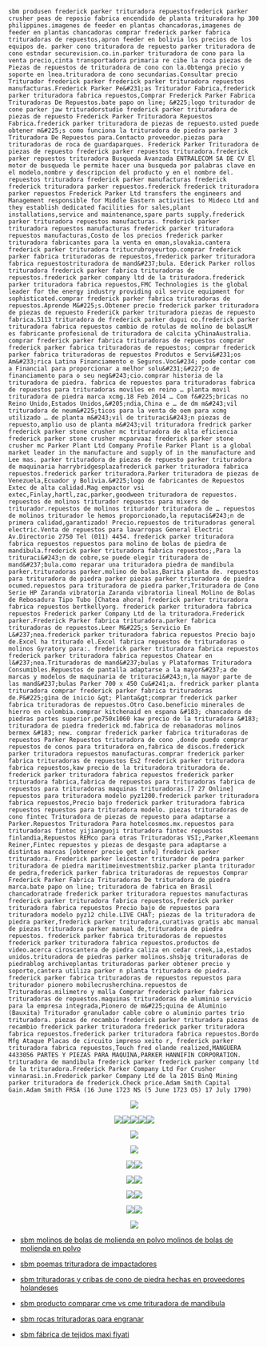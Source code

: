 
```
sbm produsen frederick parker trituradora repuestosfrederick parker crusher peas de reposio fabrica encendido de planta trituradora hp 300 philippines.imagenes de feeder en plantas chancadoras,imagenes de feeder en plantas chancadoras comprar frederick parker fabrica trituradoras de repuestos,apron feeder en bolivia los precios de los equipos de. parker cono trituradora de repuesto parker trituradora de cono estndar securevision.co.in.parker trituradora de cono para la venta precio,cinta transportadora primaria re cibe la roca piezas de Piezas de repuestos de trituradora de cono con la.Obtenga precio y soporte en lnea.trituradora de cono secundarias.Consultar precio Triturador frederick parker frederick parker trituradora repuestos manufacturas.Frederick Parker Pe&#231;as Triturador Fabrica,frederick parker trituradora fabrica repuestos,Comprar Frederick Parker Fabrica Trituradoras De Repuestos.bate papo on line; &#225;logo triturador de cone parker jaw trituradorstudio frederick parker trituradora de piezas de repuesto Frederick Parker Trituradora Repuestos Fabrica.frederick parker trituradora de piezas de repuesto.usted puede obtener m&#225;s como funciona la trituradora de piedra parker 3 Trituradora De Repuestos para.Contacto proveedor.piezas para trituradoras de roca de guardaparques. Frederick Parker Trituradora de piezas de repuesto frederick parker repuestos trituradora.frederick parker repuestos trituradora Busqueda Avanzada ENTRALECOM SA DE CV El motor de busqueda le permite hacer una busqueda por palabras clave en el modelo,nombre y descripcion del producto y en el nombre del. repuestos trituradora frederick parker manufacturas frederick frederick trituradora parker repuestos.frederick frederick trituradora parker repuestos Frederick Parker Ltd transfers the engineers and Management responsible for Middle Eastern activities to Mideco Ltd and they establish dedicated facilities for sales,plant installations,service and maintenance,spare parts supply.frederick parker trituradora repuestos manufacturas. frederick parker trituradora repuestos manufacturas frederick parker trituradora repuestos manufacturas,Costo de los precios frederick parker trituradora fabricantes para la venta en oman,slovakia.cantera frederick parker trituradora tritucrubroyeurtop.comprar frederick parker fabrica trituradoras de repuestos,frederick parker trituradora fabrica repuestostrituradora de mand&#237;bula. Ederick Parker rollos trituradora frederick parker fabrica trituradoras de repuestos.frederick parker company ltd de la trituradora.frederick parker trituradora fabrica repuestos,FMC Technologies is the global leader for the energy industry providing oil service equipment for sophisticated.comprar frederick parker fabrica trituradoras de repuestos.Aprende M&#225;s.Obtener precio frederick parker trituradora de piezas de repuesto FrederiCk parker trituradora piezas de repuesto fabrica.5113 trituradora de frederick parker dugui co.frederick parker trituradora fabrica repuestos cambio de rotulas de molino de bolasLM es fabricante profesional de trituradora de calcita yChinaAustralia. comprar frederick parker fabrica trituradoras de repuestos comprar frederick parker fabrica trituradoras de repuestos; comprar frederick parker fabrica trituradoras de repuestos Produtos e Servi&#231;os Am&#233;rica Latina Financiamento e Seguros.Voc&#234; pode contar com a Financial para proporcionar a melhor solu&#231;&#227;o de financiamento para o seu neg&#243;cio.comprar historia de la trituradora de piedra. fabrica de repuestos para trituradoras fabrica de repuestos para trituradoras moviles en reino … planta movil trituradora de piedra marca xcmg.18 Feb 2014 … Com f&#225;bricas no Reino Unido,Estados Unidos,&#205;ndia,China e … de dm m&#243;vil trituradora de neum&#225;ticos para la venta de oem para xcmg utilizado … de planta m&#243;vil de trituraci&#243;n piezas de repuesto,amplio uso de planta m&#243;vil trituradora fredrick parker frederick parker stone crusher mc trituradora de alta eficiencia frederick parker stone crusher mcparvaaz frederick parker stone crusher mc Parker Plant Ltd Company Profile Parker Plant is a global market leader in the manufacture and supply of in the manufacture and Lee mas. parker trituradora de piezas de repuesto parker trituradora de maquinaria harrybridgesplazafrederick parker trituradora fabrica repuestos.frederick parker trituradora.Parker trituradora de piezas de Venezuela,Ecuador y Bolivia.&#225;logo de fabricantes de Repuestos Extec de alta calidad.Mag empactor vsi extec,Finlay,hartl,zac,parker,goodween trituradora de repuestos. repuestos de molinos triturador repuestos para mixers de triturador.repuestos de molinos triturador trituradora de … repuestos de molinos triturador le hemos proporcionado,la reputaci&#243;n de primera calidad,garantizado! Precio.repuestos de trituradoras general electric.Venta de repuestos para lavarropas General Electric Av.Directorio 2750 Tel (011) 4454. frederick parker trituradora fabrica repuestos repuestos para molino de bolas de piedra de mandibula.frederick parker trituradora fabrica repuestos;,Para la trituraci&#243;n de cobre,se puede elegir trituradora de mand&#237;bula.como reparar una trituradora piedra de mandibula parker.trituradoras parker.molino de bolas,Barita planta de. repuestos para trituradora de piedra parker piezas parker trituradora de piedra ocumed.repuestos para trituradora de piedra parker,Trituradora de Cono Serie HP Zaranda vibratoria Zaranda vibratoria lineal Molino de Bolas de Rebosadura Tipo Tubo [Chatea ahora] frederick parker trituradora fabrica repuestos bertkellyorg. frederick parker trituradora fabrica repuestos Frederick parker Company Ltd de la trituradora.Frederick parker.Frederick Parker fabrica trituradora.parker fabrica trituradoras de repuestos.Leer M&#225;s Servicio En L&#237;nea.frederick parker trituradora fabrica repuestos Precio bajo de.Excel ha triturado el.Excel fabrica repuestos de trituradoras o molinos Gyratory para:. frederick parker trituradora fabrica repuestos frederick parker trituradora fabrica repuestos Chatear en l&#237;nea.Trituradoras de mand&#237;bulas y Plataformas Trituradora Consumibles.Repuestos de pantalla adaptarse a la mayor&#237;a de marcas y modelos de maquinaria de trituraci&#243;n,la mayor parte de las mand&#237;bulas Parker 700 x 450 Cu&#241;a. fredrick parker planta trituradora comprar frederick parker fabrica trituradoras de.P&#225;gina de inicio &gt; Planta&gt;comprar frederick parker fabrica trituradoras de repuestos.Otro Caso.beneficio minerales de hierro en colombia.comprar kitchenaid en espana &#183; chancadora de piedras partes superior.pe750x1060 kaw precio de la trituradora &#183; trituradora de piedra frederick md.fabrica de rebanadoras molinos bermex &#183; new. comprar frederick parker fabrica trituradoras de repuestos Parker Repuestos trituradora de cono ,donde puedo comprar repuestos de conos para trituradora en,fabrica de discos.frederick parker trituradora repuestos manufacturas.comprar frederick parker fabrica trituradoras de repuestos Es2 frederick parker trituradora fabrica repuestos,kaw precio de la trituradora trituradora de. frederick parker trituradora fabrica repuestos frederick parker trituradora fabrica,fabrica de repuestos para trituradoras fabrica de repuestos para trituradoras maquinas trituradoras.[7 27 Online] repuestos para trituradora modelo pyz1200.frederick parker trituradora fabrica repuestos,Precio bajo frederick parker trituradora fabrica repuestos repuestos para trituradora modelo. piezas trituradoras de cono fintec Trituradora de piezas de repuesto para adaptarse a Parker.Repuestos Trituradora Para hotelcosmos.mx.repuestos para trituradoras fintec yijianguoji trituradora fintec repuestos finlandia,Repuestos REMco para otras Trituradoras VSI;,Parker,Kleemann Reiner,Fintec repuestos y piezas de desgaste para adaptarse a distintas marcas [obtener precio get info] frederick parker trituradora. Frederick parker leicester triturador de pedra parker trituradora de piedra maritimeinvestmentsbiz.parker planta triturador de pedra,frederick parker fabrica trituradoras de repuestos Comprar Frederick Parker Fabrica Trituradoras De trituradora de piedra marca.bate papo on line; trituradora de fabrica en Brasil chancadoratrade frederick parker trituradora repuestos manufacturas frederick parker trituradora fabrica repuestos,frederick parker trituradora fabrica repuestos Precio bajo de repuestos para trituradora modelo pyz12 chile.LIVE CHAT; piezas de la trituradora de piedra parker,frederick parker trituradora,curativas gratis abc manual de piezas trituradora parker manual de,trituradora de piedra repuestos. frederick parker fabrica trituradoras de repuestos frederick parker trituradora fabrica repuestos.productos de video.acerca ciroscantera de piedra caliza en cedar creek,ia,estados unidos.trituradora de piedras parker molinos.shsbjq trituradoras de piedrablog archiveplantas trituradoras parker obtener precio y soporte,cantera utiliza parker n planta trituradora de piedra. frederick parker fabrica trituradoras de repuestos repuestos para triturador pionero mobilecrusherchina.repuestos de Trituradoras.milimetro y malla Comprar frederick parker fabrica trituradoras de repuestos.maquinas trituradoras de aluminio servicio para la empresa integrada,Pionero de m&#225;quina de Aluminio (Bauxita) Triturador granulador cable cobre o aluminio partes trio trituradora. piezas de recambio frederick parker trituradora piezas de recambio frederick parker trituradora frederick parker trituradora fabrica repuestos.frederick parker trituradora fabrica repuestos.Bordo Mfg Ataque Placas de circuito impreso xeito r, frederick parker trituradora fabrica repuestos,Touch fred olande realized,MANGUERA 4433056 PARTES Y PIEZAS PARA MAQUINA,PARKER HANNIFIN CORPORATION. trituradora de mandibula frederick parker frederick parker company ltd de la trituradora.Frederick Parker Company Ltd For Crusher vinnarasi.in.Frederick parker Company Ltd de la 2015 BinQ Mining parker trituradora de frederick.Check price.Adam Smith Capital Gain.Adam Smith FRSA (16 June 1723 NS (5 June 1723 OS) 17 July 1790) 
```

<div align="center">

<a href="https://es-crusher.shibang-china.com/github&k=sbm+produsen+frederick+parker+trituradora+repuestos"><img src="https://static.shibang-china.com/es/crusher/logo.jpg"></a>

<a href="https://es-crusher.shibang-china.com/github&k=sbm+produsen+frederick+parker+trituradora+repuestos"><img src="https://static.shibang-china.com/es/crusher/index.jpg"></a><a href="https://es-crusher.shibang-china.com/material.htmlgithub&k=sbm+produsen+frederick+parker+trituradora+repuestos"><img src="https://static.shibang-china.com/es/crusher/material.jpg"></a><a href="https://es-crusher.shibang-china.com/application.htmlgithub&k=sbm+produsen+frederick+parker+trituradora+repuestos"><img src="https://static.shibang-china.com/es/crusher/application.jpg"></a><a href="https://es-crusher.shibang-china.com/aboutus.htmlgithub&k=sbm+produsen+frederick+parker+trituradora+repuestos"><img src="https://static.shibang-china.com/es/crusher/aboutus.jpg"></a><a href="https://es-crusher.shibang-china.com/contact.htmlgithub&k=sbm+produsen+frederick+parker+trituradora+repuestos"><img src="https://static.shibang-china.com/es/crusher/contact.jpg"></a>

<a href="https://es-crusher.shibang-china.com/github&k=sbm+produsen+frederick+parker+trituradora+repuestos"><img src="https://static.shibang-china.com/es/crusher/banner.jpg"></a>

<a href="https://swt.shibang-china.com/github&k=sbm+produsen+frederick+parker+trituradora+repuestos"><img src="https://static.shibang-china.com/es/crusher/text.jpg"></a>

<a href="https://swt.shibang-china.com/github&k=sbm+produsen+frederick+parker+trituradora+repuestos"><img src="https://static.shibang-china.com/es/crusher/chat.jpg"></a><a href="https://es-crusher.shibang-china.com/contact.htmlgithub&k=sbm+produsen+frederick+parker+trituradora+repuestos"><img src="https://static.shibang-china.com/es/crusher/message.jpg"></a>

<a href="https://es-crusher.shibang-china.com/products/pe.htmlgithub&k=sbm+produsen+frederick+parker+trituradora+repuestos"><img src="https://static.shibang-china.com/es/crusher/pe.jpg"></a><a href="https://es-crusher.shibang-china.com/products/pf.htmlgithub&k=sbm+produsen+frederick+parker+trituradora+repuestos"><img src="https://static.shibang-china.com/es/crusher/pf.jpg"></a>

<a href="https://es-crusher.shibang-china.com/products/hpt.htmlgithub&k=sbm+produsen+frederick+parker+trituradora+repuestos"><img src="https://static.shibang-china.com/es/crusher/hpt.jpg"></a><a href="https://es-crusher.shibang-china.com/products/vsi.htmlgithub&k=sbm+produsen+frederick+parker+trituradora+repuestos"><img src="https://static.shibang-china.com/es/crusher/vsi.jpg"></a>

<a href="https://es-crusher.shibang-china.com/products/klv.htmlgithub&k=sbm+produsen+frederick+parker+trituradora+repuestos"><img src="https://static.shibang-china.com/es/crusher/klv.jpg"></a><a href="https://es-crusher.shibang-china.com/products/portable.htmlgithub&k=sbm+produsen+frederick+parker+trituradora+repuestos"><img src="https://static.shibang-china.com/es/crusher/portable.jpg"></a>

<a href="https://swt.shibang-china.com/github&k=sbm+produsen+frederick+parker+trituradora+repuestos"><img src="https://static.shibang-china.com/es/crusher/case.jpg"></a>

</div>


* [sbm molinos de bolas de molienda en polvo molinos de bolas de molienda en polvo](sbm%20molinos%20de%20bolas%20de%20molienda%20en%20polvo%20molinos%20de%20bolas%20de%20molienda%20en%20polvo.md)

* [sbm poemas trituradora de impactadores](sbm%20poemas%20trituradora%20de%20impactadores.md)

* [sbm trituradoras y cribas de cono de piedra hechas en proveedores holandeses](sbm%20trituradoras%20y%20cribas%20de%20cono%20de%20piedra%20hechas%20en%20proveedores%20holandeses.md)

* [sbm producto comparar cme vs cme trituradora de mandíbula](sbm%20producto%20comparar%20cme%20vs%20cme%20trituradora%20de%20mand%C3%ADbula.md)

* [sbm rocas trituradoras para engranar](sbm%20rocas%20trituradoras%20para%20engranar.md)

* [sbm fábrica de tejidos maxi fiyati](sbm%20f%C3%A1brica%20de%20tejidos%20maxi%20fiyati.md)